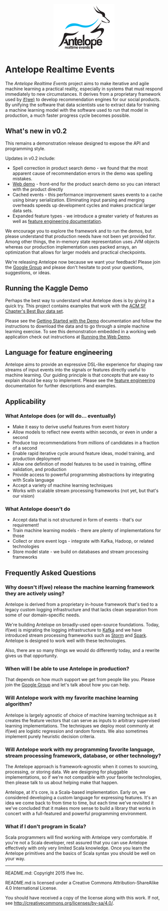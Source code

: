 <p align="center">
  <img src="doc/images/antelope-logo-1.png?raw=true" alt="Antelope Realtime Events logo"/>
</p>

# Antelope Realtime Events #

The *Antelope Realtime Events* project aims to make iterative and agile machine learning
a practical reality, especially in systems that must respond immediately to new
circumstances.  It derives from a proprietary framework used by
[if(we)](http://www.ifwe.co/) to develop recommendation engines for our social products.
By unifying the software that data scientists use to extract data for training a
machine learning model with the software used to run that model in production, a much
faster progress cycle becomes possible.

## What's new in v0.2 ##

This remains a demonstration release designed to expose the API and programming style.

Updates in v0.2 include:
* Spell correction in product search demo - we found that the most apparent cause of 
  recommendation errors in the demo was spelling mistakes.
* [Web demo](doc/demo-web.md) - front-end for the product search demo so you can
  interact with the product directly
* Cached events - this performance improvement saves events to a cache using binary
  serialization. Eliminating input parsing and merging overheads speeds up development
  cycles and makes practical larger data sets.
* Expanded feature types - we introduce a greater variety of features as well as 
  [feature engineering documentation](doc/features.md).

We encourage you to explore the framework and to run the demos, but please understand
that production needs have not been yet provided for. Among other things, the in-memory
state representation uses JVM objects whereas our production implementation uses
packed arrays, an optimization that allows for larger models and practical checkpoints.

We're releasing Antelope now because we want your feedback!  Please join the
[Google Group](https://groups.google.com/forum/#!forum/antelope-rte) and please
don't hesitate to post your questions, suggestions, or ideas.

## Running the Kaggle Demo

Perhaps the best way to understand what Antelope does is by giving it a quick try.
This project contains examples that work with the 
[ACM SF Chapter's Best Buy data set](https://www.kaggle.com/c/acm-sf-chapter-hackathon-small).

Please see the [Getting Started with the Demo](doc/demo.md) documentation and
follow the instructions to download the data and to go through a simple machine
learning exercise. To see this demonstration embedded in a working web application
check out instructions at [Running the Web Demo](doc/demo-web.md).

## Language for feature engineering

Antelope aims to provide an expressive DSL-like experience for shaping raw streams of
input events into the signals or features directly useful to machine learning. Our
guiding principle is that concepts that are easy to explain should be easy to implement.
Please see the [feature engineering](doc/features.md) documentation for further
descriptions and examples.

## Applicability

### What Antelope does (or will do... eventually)
* Make it easy to derive useful features from event history
* Allow models to reflect new events within seconds, or even in under a second
* Produce top recommendations from millions of candidates in a fraction of a second
* Enable rapid iterative cycle around feature ideas, model training, and production deployment
* Allow one definition of model features to be used in training, offline validation, and production
* Provide access to powerful programming abstractions by integrating with Scala language
* Accept a variety of machine learning techniques
* Works with scalable stream processing frameworks (not yet, but that's our vision)

### What Antelope doesn't do
* Accept data that is not structured in form of events - that's our requirement!
* Train machine learning models - there are plenty of implementations for those
* Collect or store event logs - integrate with Kafka, Hadoop, or related technologies
* Store model state - we build on databases and stream processing frameworks

## Frequently Asked Questions

### Why doesn't if(we) release the machine learning framework they are actively using? 

Antelope is derived from a proprietary in-house framework that's tied to a legacy
custom logging infrastructure and that lacks clean separation from some of our
domain-specific needs.

We're building Antelope on broadly-used open-source foundations.  Today, if(we) is
migrating the logging infrastructure to [Kafka](https://kafka.apache.org/) and we
have introduced stream processing frameworks such as [Storm](https://storm.apache.org/)
and [Spark](https://spark.apache.org/).  Antelope is designed to work well with these
technologies.

Also, there are so many things we would do differently today, and a rewrite gives
us that opportunity.

### When will I be able to use Antelope in production?

That depends on how much support we get from people like you.  Please join the
[Google Group](https://groups.google.com/forum/#!forum/antelope-rte) and let's talk about
how you can help.
  
### Will Antelope work with my favorite machine learning algorithm?

Antelope is largely agnostic of choice of machine learning technique as it creates the feature
vectors that can serve as inputs to arbitrary supervised learning implementations.  The
techniques we deploy most commonly at if(we) are logistic regression and random forests.  We
also sometimes implement purely heuristic decision criteria.

### Will Antelope work with my programming favorite language, stream processing framework, database, or other technology?

The Antelope approach is framework-agnostic when it comes to sourcing, processing, or storing
data.  We are designing for pluggable implementations, so if we're not compatible with your
favorite technologies, then please talk to us about helping make that happen.

Antelope, at it's core, is a Scala-based implementation.  Early on, we considered developing a
custom language for expressing features.  It's an idea we come back to from time to time, but
each time we've revisited it we've concluded that it makes more sense to build a library that
works in concert with a full-featured and powerful programming environment.

### What if I don't program in Scala?

Scala programmers will find working with Antelope very comfortable.  If you're not a Scala
developer, rest assured that you can use Antelope effectively with only very limited
Scala knowledge.  Once you learn the Antelope primitives and the basics of Scala syntax
you should be well on your way.

-----

README.md: Copyright 2015 Ifwe Inc.

README.md is licensed under a Creative Commons Attribution-ShareAlike 4.0
International License.

You should have received a copy of the license along with this work. If not,
see <http://creativecommons.org/licenses/by-sa/4.0/>.